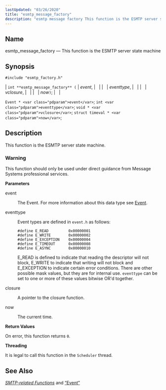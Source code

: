 ```yaml
---
lastUpdated: "03/26/2020"
title: "esmtp_message_factory"
description: "esmtp message factory This function is the ESMTP server state machine int esmtp message factory event eventtype vclosure now Event event int eventtype void vclosure struct timeval now This function is the ESMTP server state machine This function should only be used under direct guidance from Message Systems professional services..."
---
```


<a name="apis.esmtp_message_factory"></a> 
## Name

esmtp_message_factory — This function is the ESMTP server state machine

## Synopsis

`#include "esmtp_factory.h"`

| `int **esmtp_message_factory** (` | <var class="pdparam">event</var>, |   |
|   | <var class="pdparam">eventtype</var>, |   |
|   | <var class="pdparam">vclosure</var>, |   |
|   | <var class="pdparam">now</var>`)`; |   |

`Event * <var class="pdparam">event</var>`;
`int <var class="pdparam">eventtype</var>`;
`void * <var class="pdparam">vclosure</var>`;
`struct timeval * <var class="pdparam">now</var>`;<a name="idp61704864"></a> 
## Description

This function is the ESMTP server state machine.

### Warning

This function should only be used under direct guidance from Message Systems professional services.

**<a name="idp61707104"></a> Parameters**

<dl class="variablelist">

<dt>event</dt>

<dd>

The Event. For more information about this data type see [Event](/momentum/3/3-api/structs-event).

</dd>

<dt>eventtype</dt>

<dd>

Event types are defined in `event.h` as follows:

```
#define E_READ         0x00000001
#define E_WRITE        0x00000002
#define E_EXCEPTION    0x00000004
#define E_TIMEOUT      0x00000008
#define E_ASYNC        0x00000010
```

E_READ is defined to indicate that reading the descriptor will not block, E_WRITE to indicate that writing will not block and E_EXCEPTION to indicate certain error conditions. There are other possible mask values, but they are for internal use. `eventtype` can be set to one or more of these values bitwise OR'd together.

</dd>

<dt>closure</dt>

<dd>

A pointer to the closure function.

</dd>

<dt>now</dt>

<dd>

The current time.

</dd>

</dl>

**<a name="idp61718720"></a> Return Values**

On error, this function returns `0`.

**<a name="idp61720080"></a> Threading**

It is legal to call this function in the `Scheduler` thread.

<a name="idp61721936"></a> 
## See Also

[*SMTP-related Functions*](/momentum/3/3-api/smtp) and [“Event”](/momentum/3/3-api/structs-event)